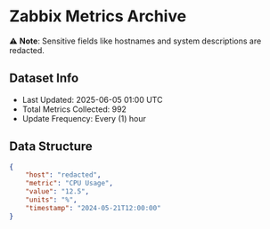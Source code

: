 # Zabbix Metrics Archive

⚠️ **Note**: Sensitive fields like hostnames and system descriptions are redacted.

## Dataset Info
- Last Updated: 2025-06-05 01:00 UTC
- Total Metrics Collected: 992
- Update Frequency: Every (1) hour

## Data Structure
```json
{
    "host": "redacted",
    "metric": "CPU Usage",
    "value": "12.5",
    "units": "%",
    "timestamp": "2024-05-21T12:00:00"
}
```

